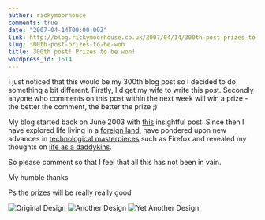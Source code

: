 ```yaml
---
author: rickymoorhouse
comments: true
date: "2007-04-14T00:00:00Z"
link: http://blog.rickymoorhouse.co.uk/2007/04/14/300th-post-prizes-to-be-won/
slug: 300th-post-prizes-to-be-won
title: 300th post! Prizes to be won!
wordpress_id: 1514
---
```


I just noticed that this would be my 300th blog post so I decided to do something a bit different. Firstly, I'd get my wife to write this post. Secondly anyone who comments on this post within the next week will win a prize - the better the comment, the better the prize ;)




My blog started back on June 2003 with [this](http://rickymoorhouse.uk/2003/06/07/my-new-blog.html) insightful post.  Since then I have explored life living in a [foreign land](/ricky/news/Uruguay), have pondered upon new advances in [technological masterpieces](/ricky/news/Firefox) such as Firefox and revealed my thoughts on [life as a daddykins](/ricky/news/Abigail).




So please comment so that I feel that all this has not been in vain.




My humble thanks




Ps the prizes will be really really good





![Original Design](/ricky/images/300-original.jpg)
![Another Design](/ricky/images/300-2.jpg)
![Yet Another Design](/ricky/images/300-3.jpg)

